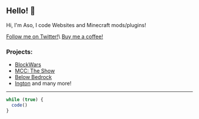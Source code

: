 ## Hello! :wave:

Hi, I'm Aso, I code Websites and Minecraft mods/plugins!

[Follow me on Twitter!](https://twitter.com/AsoDesu_)\
[Buy me a coffee!](https://ko-fi.com/S6S33TC0C)

### Projects:
- [BlockWars](https://github.com/BlockWarsMC)
- [MCC: The Show](https://github.com/mccshow)
- [Below Bedrock](https://github.com/BelowBedrock)
- [Ington](https://github.com/ingtoninternational)
and many more!

---

```javascript
while (true) {
  code()
}
```
